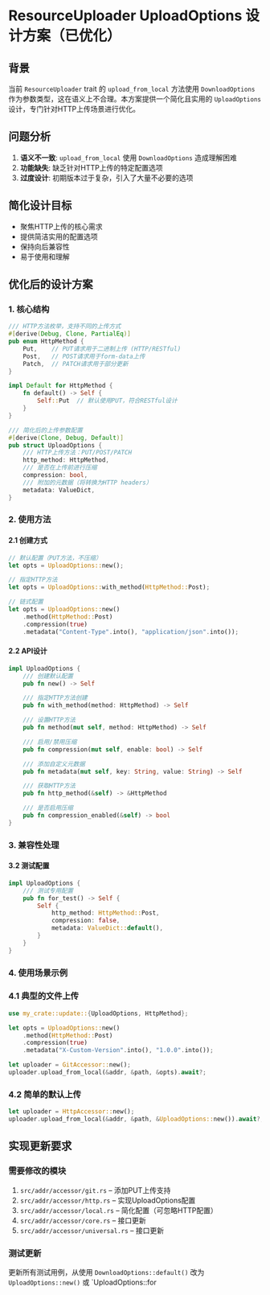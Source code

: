 # ResourceUploader UploadOptions 设计方案（已优化）

## 背景
当前 `ResourceUploader` trait 的 `upload_from_local` 方法使用 `DownloadOptions` 作为参数类型，这在语义上不合理。本方案提供一个简化且实用的 `UploadOptions` 设计，专门针对HTTP上传场景进行优化。

## 问题分析
1. **语义不一致**: `upload_from_local` 使用 `DownloadOptions` 造成理解困难
2. **功能缺失**: 缺乏针对HTTP上传的特定配置选项
3. **过度设计**: 初期版本过于复杂，引入了大量不必要的选项

## 简化设计目标
- 聚焦HTTP上传的核心需求
- 提供简洁实用的配置选项
- 保持向后兼容性
- 易于使用和理解

## 优化后的设计方案

### 1. 核心结构

```rust
/// HTTP方法枚举，支持不同的上传方式
#[derive(Debug, Clone, PartialEq)]
pub enum HttpMethod {
    Put,    // PUT请求用于二进制上传 (HTTP/RESTful)
    Post,   // POST请求用于form-data上传
    Patch,  // PATCH请求用于部分更新
}

impl Default for HttpMethod {
    fn default() -> Self {
        Self::Put  // 默认使用PUT，符合RESTful设计
    }
}

/// 简化后的上传参数配置
#[derive(Clone, Debug, Default)]
pub struct UploadOptions {
    /// HTTP上传方法：PUT/POST/PATCH
    http_method: HttpMethod,
    /// 是否在上传前进行压缩
    compression: bool,
    /// 附加的元数据（将转换为HTTP headers）
    metadata: ValueDict,
}
```

### 2. 使用方法

#### 2.1 创建方式
```rust
// 默认配置（PUT方法，不压缩）
let opts = UploadOptions::new();

// 指定HTTP方法
let opts = UploadOptions::with_method(HttpMethod::Post);

// 链式配置
let opts = UploadOptions::new()
    .method(HttpMethod::Post)
    .compression(true)
    .metadata("Content-Type".into(), "application/json".into());
```

#### 2.2 API设计
```rust
impl UploadOptions {
    /// 创建默认配置
    pub fn new() -> Self

    /// 指定HTTP方法创建
    pub fn with_method(method: HttpMethod) -> Self

    /// 设置HTTP方法
    pub fn method(mut self, method: HttpMethod) -> Self

    /// 启用/禁用压缩
    pub fn compression(mut self, enable: bool) -> Self

    /// 添加自定义元数据
    pub fn metadata(mut self, key: String, value: String) -> Self

    /// 获取HTTP方法
    pub fn http_method(&self) -> &HttpMethod

    /// 是否启用压缩
    pub fn compression_enabled(&self) -> bool
}
```

### 3. 兼容性处理


#### 3.2 测试配置
```rust
impl UploadOptions {
    /// 测试专用配置
    pub fn for_test() -> Self {
        Self {
            http_method: HttpMethod::Post,
            compression: false,
            metadata: ValueDict::default(),
        }
    }
}
```

### 4. 使用场景示例

### 4.1 典型的文件上传
```rust
use my_crate::update::{UploadOptions, HttpMethod};

let opts = UploadOptions::new()
    .method(HttpMethod::Post)
    .compression(true)
    .metadata("X-Custom-Version".into(), "1.0.0".into());

let uploader = GitAccessor::new();
uploader.upload_from_local(&addr, &path, &opts).await?;
```

### 4.2 简单的默认上传
```rust
let uploader = HttpAccessor::new();
uploader.upload_from_local(&addr, &path, &UploadOptions::new()).await?;
```

## 实现更新要求

### 需要修改的模块
1. `src/addr/accessor/git.rs` – 添加PUT上传支持
2. `src/addr/accessor/http.rs` – 实现UploadOptions配置
3. `src/addr/accessor/local.rs` – 简化配置（可忽略HTTP配置）
4. `src/addr/accessor/core.rs` – 接口更新
5. `src/addr/accessor/universal.rs` – 接口更新

### 测试更新
更新所有测试用例，从使用 `DownloadOptions::default()` 改为 `UploadOptions::new()` 或 `UploadOptions::for
